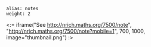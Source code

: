 ````
alias: notes
weight: 2
````

<:= iframe("See http://nrich.maths.org/7500/note", "http://nrich.maths.org/7500/note?mobile=1", 700, 1000, image="thumbnail.png") :>
